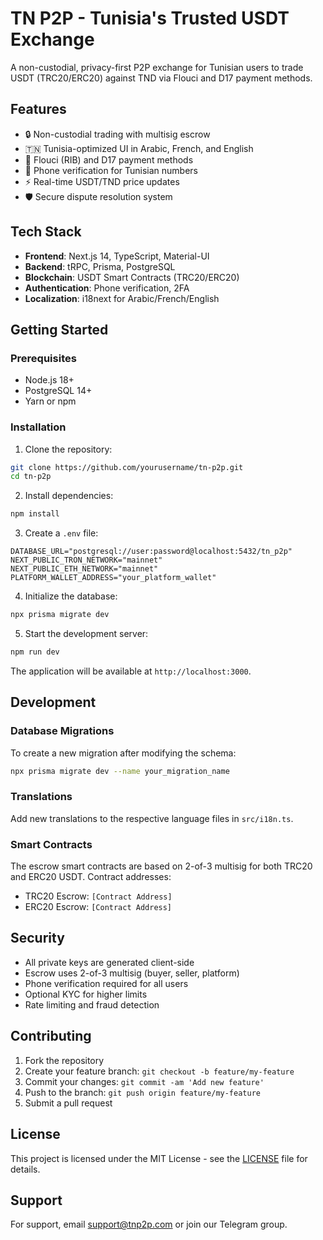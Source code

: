 # TN P2P - Tunisia's Trusted USDT Exchange

A non-custodial, privacy-first P2P exchange for Tunisian users to trade USDT (TRC20/ERC20) against TND via Flouci and D17 payment methods.

## Features

- 🔒 Non-custodial trading with multisig escrow
- 🇹🇳 Tunisia-optimized UI in Arabic, French, and English
- 💸 Flouci (RIB) and D17 payment methods
- 📱 Phone verification for Tunisian numbers
- ⚡ Real-time USDT/TND price updates
- 🛡️ Secure dispute resolution system

## Tech Stack

- **Frontend**: Next.js 14, TypeScript, Material-UI
- **Backend**: tRPC, Prisma, PostgreSQL
- **Blockchain**: USDT Smart Contracts (TRC20/ERC20)
- **Authentication**: Phone verification, 2FA
- **Localization**: i18next for Arabic/French/English

## Getting Started

### Prerequisites

- Node.js 18+
- PostgreSQL 14+
- Yarn or npm

### Installation

1. Clone the repository:
```bash
git clone https://github.com/yourusername/tn-p2p.git
cd tn-p2p
```

2. Install dependencies:
```bash
npm install
```

3. Create a `.env` file:
```env
DATABASE_URL="postgresql://user:password@localhost:5432/tn_p2p"
NEXT_PUBLIC_TRON_NETWORK="mainnet"
NEXT_PUBLIC_ETH_NETWORK="mainnet"
PLATFORM_WALLET_ADDRESS="your_platform_wallet"
```

4. Initialize the database:
```bash
npx prisma migrate dev
```

5. Start the development server:
```bash
npm run dev
```

The application will be available at `http://localhost:3000`.

## Development

### Database Migrations

To create a new migration after modifying the schema:

```bash
npx prisma migrate dev --name your_migration_name
```

### Translations

Add new translations to the respective language files in `src/i18n.ts`.

### Smart Contracts

The escrow smart contracts are based on 2-of-3 multisig for both TRC20 and ERC20 USDT. Contract addresses:

- TRC20 Escrow: `[Contract Address]`
- ERC20 Escrow: `[Contract Address]`

## Security

- All private keys are generated client-side
- Escrow uses 2-of-3 multisig (buyer, seller, platform)
- Phone verification required for all users
- Optional KYC for higher limits
- Rate limiting and fraud detection

## Contributing

1. Fork the repository
2. Create your feature branch: `git checkout -b feature/my-feature`
3. Commit your changes: `git commit -am 'Add new feature'`
4. Push to the branch: `git push origin feature/my-feature`
5. Submit a pull request

## License

This project is licensed under the MIT License - see the [LICENSE](LICENSE) file for details.

## Support

For support, email support@tnp2p.com or join our Telegram group. 